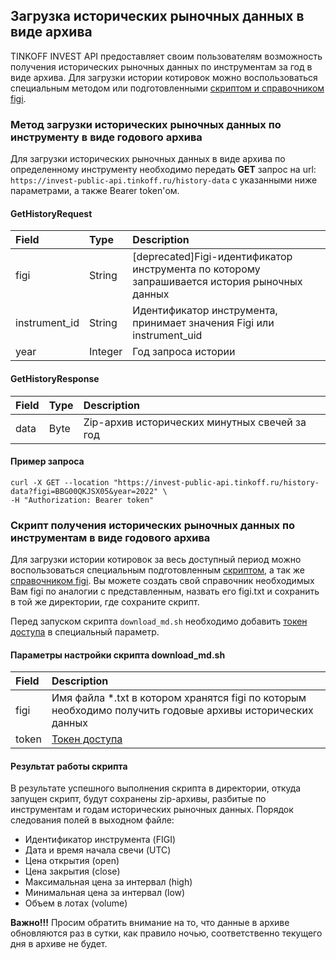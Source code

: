 ## Загрузка исторических рыночных данных в виде архива

TINKOFF INVEST API предоставляет своим пользователям возможность получения исторических рыночных данных по
инструментам за год в виде архива. Для загрузки истории котировок можно воспользоваться специальным методом или подготовленными [скриптом и справочником figi](https://github.com/RussianInvestments/investAPI/tree/main/src/marketdata).

### Метод загрузки исторических рыночных данных по инструменту в виде годового архива

Для загрузки исторических рыночных данных в виде архива по определенному инструменту необходимо передать **GET** запрос на url: `https://invest-public-api.tinkoff.ru/history-data` с указанными ниже параметрами, а также Bearer token'ом.

#### GetHistoryRequest

| Field          | Type    | Description                                                                                  |
|:---------------|:--------|:---------------------------------------------------------------------------------------------|
| figi           | String  | [deprecated]Figi-идентификатор инструмента по которому запрашивается история рыночных данных |
| instrument_id  | String  | Идентификатор инструмента, принимает значения Figi или instrument_uid                        |
| year           | Integer | Год запроса истории                                                                          |


#### GetHistoryResponse

| Field | Type   | Description                                    |
|:------|:-------|:-----------------------------------------------|
| data  | Byte   | Zip-архив исторических минутных свечей за год  |

#### Пример запроса

    curl -X GET --location "https://invest-public-api.tinkoff.ru/history-data?figi=BBG00QKJSX05&year=2022" \
    -H "Authorization: Bearer token"

### Скрипт получения исторических рыночных данных по инструментам в виде годового архива

Для загрузки истории котировок за весь доступный период можно воспользоваться специальным подготовленным [скриптом](https://github.com/RussianInvestments/investAPI/blob/main/src/marketdata/download_md.sh), а так же [справочником figi](https://github.com/RussianInvestments/investAPI/blob/main/src/marketdata/figi.txt).
Вы можете создать свой справочник необходимых Вам figi по аналогии с представленным, назвать его figi.txt и сохранить в той же директории, где сохраните скрипт.

Перед запуском скрипта `download_md.sh` необходимо добавить [токен доступа](https://russianinvestments.github.io/investAPI/token) в специальный параметр.

#### Параметры настройки скрипта download_md.sh

|Field| Description                                                                                               |
| :------------- |:----------------------------------------------------------------------------------------------------------|
|figi  | Имя файла *.txt в котором хранятся figi по которым необходимо получить годовые архивы исторических данных |
|token  | [Токен доступа](https://russianinvestments.github.io/investAPI/token)                                                |


#### Результат работы скрипта

В результате успешного выполнения скрипта в директории, откуда запущен скрипт, будут сохранены zip-архивы, разбитые по инструментам и годам исторических рыночных данных.
Порядок следования полей в выходном файле:

* Идентификатор инструмента (FIGI)
* Дата и время начала свечи (UTC)
* Цена открытия (open)
* Цена закрытия (close)
* Максимальная цена за интервал (high)
* Минимальная цена за интервал (low)
* Объем в лотах (volume)


**Важно!!!** Просим обратить внимание на то, что данные в архиве обновляются раз в сутки, как правило ночью, соответственно текущего дня в архиве не будет.